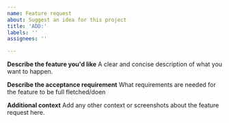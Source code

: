 ```yaml
---
name: Feature request
about: Suggest an idea for this project
title: 'ADD:'
labels: ''
assignees: ''

---
```


**Describe the feature you'd like**
A clear and concise description of what you want to happen.

**Describe the acceptance requirement**
What requirements are needed for the feature to be full fletched/doen


**Additional context**
Add any other context or screenshots about the feature request here.
